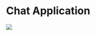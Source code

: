 # Chat Application

<img src="https://github.com/faatemehch/Chat_Application/assets/64579048/c8ecfaf1-4e61-41a6-a5b4-533ba58bde83" >
